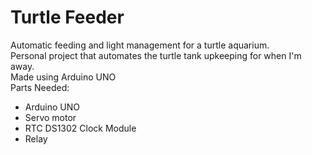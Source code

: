 # Turtle Feeder

Automatic feeding and light management for a turtle aquarium.
              <br />
              Personal project that automates the turtle tank upkeeping for when
              I'm away. <br />
              Made using Arduino UNO<br />
Parts Needed:
- Arduino UNO
- Servo motor
- RTC DS1302 Clock Module
- Relay
